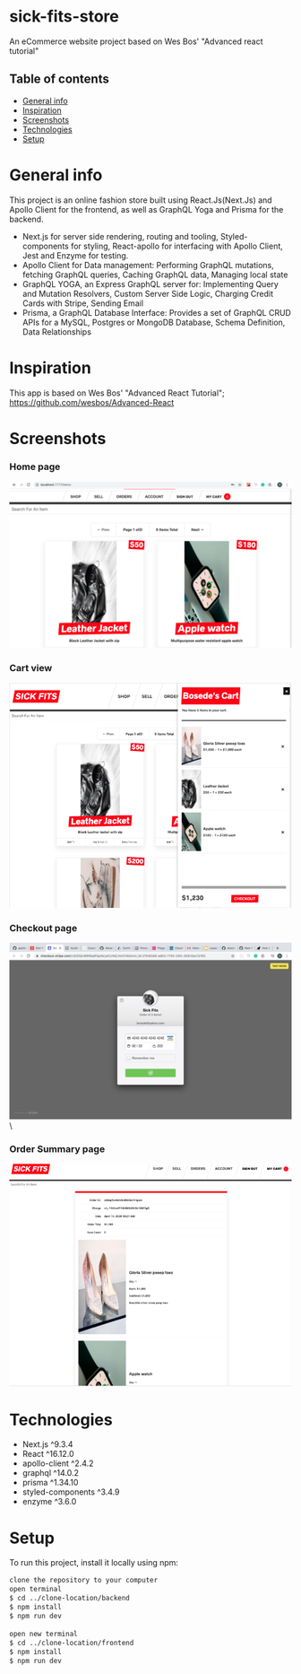 # sick-fits-store
An eCommerce website project based on Wes Bos' "Advanced react tutorial"

## Table of contents
* [General info](#general-info)
* [Inspiration](#inspiration)
* [Screenshots](#screenshots)
* [Technologies](#technologies)
* [Setup](#setup)

# General info
This project is an online fashion store built using React.Js(Next.Js) and Apollo Client for the frontend, as well as GraphQL Yoga and Prisma for the backend.
- Next.js for server side rendering, routing and tooling, Styled-components for styling, React-apollo for interfacing with Apollo Client, Jest and Enzyme for testing.
- Apollo Client for Data management: Performing GraphQL mutations, fetching GraphQL queries, Caching GraphQL data, Managing local state
- GraphQL YOGA, an Express GraphQL server for: Implementing Query and Mutation Resolvers, Custom Server Side Logic, Charging Credit Cards with Stripe, Sending Email
- Prisma, a GraphQL Database Interface: Provides a set of GraphQL CRUD APIs for a MySQL, Postgres or MongoDB Database, Schema Definition, Data Relationships

# Inspiration
This app is based on Wes Bos' "Advanced React Tutorial"; https://github.com/wesbos/Advanced-React

# Screenshots
### Home page
![Home screenshot](./frontend/static/images/sickfits_home.png)

### Cart view
![Cart screenshot](./frontend/static/images/sickfits_cart.png)

### Checkout page
![Checkout screenshot](./frontend/static/images/sickfits_checkout.png)\

### Order Summary page
![Order screenshot](./frontend/static/images/sickfits_order.png)

# Technologies
* Next.js ^9.3.4
* React ^16.12.0
* apollo-client ^2.4.2
* graphql ^14.0.2
* prisma ^1.34.10
* styled-components ^3.4.9
* enzyme ^3.6.0

# Setup
To run this project, install it locally using npm:

```
clone the repository to your computer
open terminal
$ cd ../clone-location/backend
$ npm install
$ npm run dev

open new terminal
$ cd ../clone-location/frontend
$ npm install
$ npm run dev
